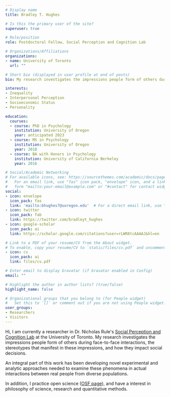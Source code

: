 ```yaml
---
# Display name
title: Bradley T. Hughes

# Is this the primary user of the site?
superuser: true

# Role/position
role: Postdoctoral Fellow, Social Perception and Cognition Lab

# Organizations/Affiliations
organizations:
- name: University of Toronto
  url: ""

# Short bio (displayed in user profile at end of posts)
bio: My research investigates the impressions people form of others during face-to-face interactions, the stereotypes that manifest in these impressions, and how they impact social decisions.

interests:
- Inequality
- Interpersonal Perception
- Socioeconomic Status
- Personality

education:
  courses:
  - course: PhD in Psychology
    institution: University of Oregon
    year: anticipated 2023
  - course: MS in Psychology
    institution: University of Oregon
    year: 2018
  - course: BA with Honors in Psychology
    institution: University of California Berkeley
    year: 2016

# Social/Academic Networking
# For available icons, see: https://sourcethemes.com/academic/docs/page-builder/#icons
#   For an email link, use "fas" icon pack, "envelope" icon, and a link in the
#   form "mailto:your-email@example.com" or "#contact" for contact widget.
social:
- icon: envelope
  icon_pack: fas
  link: 'mailto:bhughes7@uoregon.edu'  # For a direct email link, use "mailto:test@example.org".
- icon: twitter
  icon_pack: fab
  link: https://twitter.com/bradleyt_hughes
- icon: google-scholar
  icon_pack: ai
  link: https://scholar.google.com/citations?user=rLWR8tcAAAAJ&hl=en

# Link to a PDF of your resume/CV from the About widget.
# To enable, copy your resume/CV to `static/files/cv.pdf` and uncomment the lines below.
- icon: cv 
  icon_pack: ai
  link: files/cv.pdf

# Enter email to display Gravatar (if Gravatar enabled in Config)
email: ""

# Highlight the author in author lists? (true/false)
highlight_name: false

# Organizational groups that you belong to (for People widget)
#   Set this to `[]` or comment out if you are not using People widget.
user_groups:
- Researchers
- Visitors
---
```


Hi, I am currently a researcher in Dr. Nicholas Rule's [Social Perception and Cognition Lab](https://psdlab.uoregon.edu) at the University of Toronto. My research investigates the impressions people form of others during face-to-face interactions, the stereotypes that manifest in these impressions, and how they impact social decisions.

An integral part of this work has been developing novel experimental and analytic approaches needed to examine these phenomena in actual interactions between real people from diverse populations.

In addition, I practice open science ([OSF page](https://osf.io/p9vv3/)), and have a interest in philosophy of science, research and quantitative methods.


